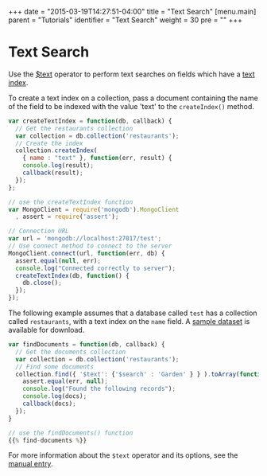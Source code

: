 +++
date = "2015-03-19T14:27:51-04:00"
title = "Text Search"
[menu.main]
  parent = "Tutorials"
  identifier = "Text Search"
  weight = 30
  pre = "<i class='fa'></i>"
+++

# Text Search

Use the [$text](https://docs.mongodb.org/manual/reference/operator/query/text/)
operator to perform text searches on fields which have a 
[text index](https://docs.mongodb.org/manual/core/index-text/).

To create a text index on a collection, pass a document containing
the name of the field to be indexed with the value 'text' to the
``createIndex()`` method.

```js
var createTextIndex = function(db, callback) {
  // Get the restaurants collection
  var collection = db.collection('restaurants');
  // Create the index
  collection.createIndex(
    { name : "text" }, function(err, result) {
    console.log(result);
    callback(result);
  });
};

// use the createTextIndex function
var MongoClient = require('mongodb').MongoClient
  , assert = require('assert');

// Connection URL
var url = 'mongodb://localhost:27017/test';
// Use connect method to connect to the server
MongoClient.connect(url, function(err, db) {
  assert.equal(null, err);
  console.log("Connected correctly to server");
  createTextIndex(db, function() {
    db.close();
  });
});
```


The following example assumes that a database called ``test`` has a
collection called ``restaurants``, with a text index on the ``name`` field.
A [sample dataset](https://docs.mongodb.org/getting-started/node/import-data/)
is available for download.

```js
var findDocuments = function(db, callback) {
  // Get the documents collection
  var collection = db.collection('restaurants');
  // Find some documents
  collection.find({ '$text': {'$search' : 'Garden' } } ).toArray(function(err, docs) {
    assert.equal(err, null);
    console.log("Found the following records");
    console.log(docs);
    callback(docs);
  });      
}

// use the findDocuments() function
{{% find-documents %}}
```
For more information about the ``$text`` operator and its options, see the
[manual entry](https://docs.mongodb.org/manual/reference/operator/query/text/).

